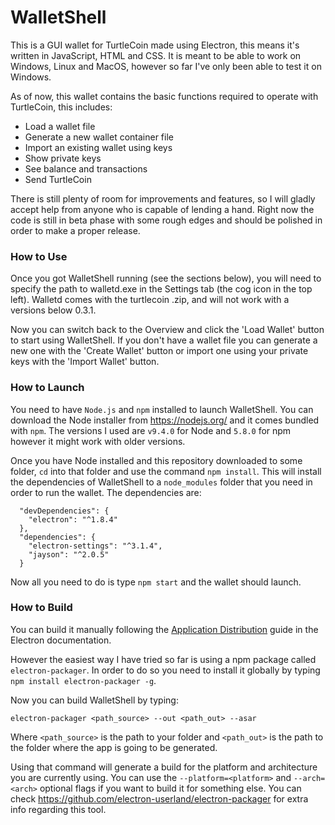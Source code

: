 # WalletShell

This is a GUI wallet for TurtleCoin made using Electron, this means it's written in JavaScript, HTML and CSS. 
It is meant to be able to work on Windows, Linux and MacOS, however so far I've only been able to test it on Windows.

As of now, this wallet contains the basic functions required to operate with TurtleCoin, this includes:
  * Load a wallet file
  * Generate a new wallet container file
  * Import an existing wallet using keys
  * Show private keys
  * See balance and transactions
  * Send TurtleCoin

There is still plenty of room for improvements and features, so I will gladly accept help from anyone who is capable of lending a hand. Right now the code is still in beta phase with some rough edges and should be polished in order to make a proper release.

### How to Use

Once you got WalletShell running (see the sections below), you will need to specify the path to walletd.exe in the Settings tab (the cog icon in the top left). Walletd comes with the turtlecoin .zip, and will not work with a versions below 0.3.1.

Now you can switch back to the Overview and click the 'Load Wallet' button to start using WalletShell. If you don't have a wallet file you can generate a new one with the 'Create Wallet' button or import one using your private keys with the 'Import Wallet' button.

### How to Launch

You need to have `Node.js` and `npm` installed to launch WalletShell. You can download the Node installer from https://nodejs.org/ and it comes bundled with `npm`. The versions I used are `v9.4.0` for Node and `5.8.0` for npm however it might work with older versions.

Once you have Node installed and this repository downloaded to some folder, `cd` into that folder and use the command `npm install`. This will install the dependencies of WalletShell to a `node_modules` folder that you need in order to run the wallet. The dependencies are:

```
  "devDependencies": {
    "electron": "^1.8.4"
  },
  "dependencies": {
    "electron-settings": "^3.1.4",
    "jayson": "^2.0.5"
  }
```

Now all you need to do is type `npm start` and the wallet should launch.

### How to Build

You can build it manually following the [Application Distribution](https://electronjs.org/docs/tutorial/application-distribution) guide in the Electron documentation. 

However the easiest way I have tried so far is using a npm package called `electron-packager`. In order to do so you need to install it globally by typing `npm install electron-packager -g`. 

Now you can build WalletShell by typing:

`electron-packager <path_source> --out <path_out> --asar`

Where `<path_source>` is the path to your folder and `<path_out>` is the path to the folder where the app is going to be generated.

Using that command will generate a build for the platform and architecture you are currently using. You can use the `--platform=<platform>` and `--arch=<arch>` optional flags if you want to build it for something else. You can check https://github.com/electron-userland/electron-packager for extra info regarding this tool.
